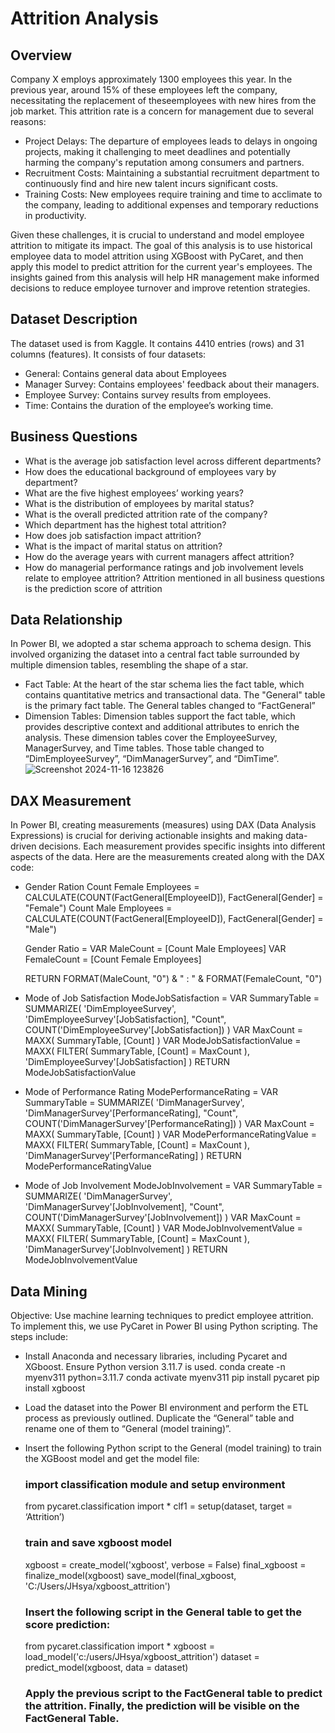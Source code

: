 # Attrition Analysis
## Overview
Company X employs approximately 1300 employees this year. In the previous year, around 15% of these employees left the company, necessitating the replacement of theseemployees with new hires from the job market. This attrition rate is a concern for management due to several reasons:
* Project Delays: The departure of employees leads to delays in ongoing projects, making it challenging to meet deadlines and potentially harming the company's reputation among consumers and partners.
* Recruitment Costs: Maintaining a substantial recruitment department to continuously find and hire new talent incurs significant costs.
* Training Costs: New employees require training and time to acclimate to the company, leading to additional expenses and temporary reductions in productivity.

Given these challenges, it is crucial to understand and model employee attrition to mitigate its impact. The goal of this analysis is to use historical employee data to model attrition using XGBoost with PyCaret, and then apply this model to predict attrition for the current year's employees. The insights gained from this analysis will help HR management make informed decisions to reduce employee turnover and improve retention strategies.

## Dataset Description
The dataset used is from Kaggle. It contains 4410 entries (rows) and 31 columns (features). It consists of four datasets:
* General: Contains general data about Employees
* Manager Survey: Contains employees' feedback about their managers.
* Employee Survey: Contains survey results from employees.
* Time: Contains the duration of the employee’s working time.

## Business Questions
* What is the average job satisfaction level across different departments?
* How does the educational background of employees vary by department?
* What are the five highest employees’ working years?
* What is the distribution of employees by marital status?
* What is the overall predicted attrition rate of the company?
* Which department has the highest total attrition?
* How does job satisfaction impact attrition?
* What is the impact of marital status on attrition?
* How do the average years with current managers affect attrition?
* How do managerial performance ratings and job involvement levels relate to employee attrition?
Attrition mentioned in all business questions is the prediction score of attrition

## Data Relationship
In Power BI, we adopted a star schema approach to schema design. This involved organizing the dataset into a central fact table surrounded by multiple dimension tables, resembling the shape of a star.
* Fact Table:
  At the heart of the star schema lies the fact table, which contains quantitative metrics and transactional data. The "General" table is the primary fact table. The General tables changed to “FactGeneral”
* Dimension Tables:
  Dimension tables support the fact table, which provides descriptive context and additional attributes to enrich the analysis. These dimension tables cover the EmployeeSurvey, ManagerSurvey, and Time tables. Those table changed to “DimEmployeeSurvey”, “DimManagerSurvey”, and “DimTime”.
![Screenshot 2024-11-16 123826](https://github.com/user-attachments/assets/083d21a7-d472-4a6c-a638-24680322ab9d)

## DAX Measurement
In Power BI, creating measurements (measures) using DAX (Data Analysis Expressions) is crucial for deriving actionable insights and making data-driven decisions. Each measurement provides specific insights into different aspects of the data. Here are the measurements created along with the DAX code:
* Gender Ration
  Count Female Employees = CALCULATE(COUNT(FactGeneral[EmployeeID]), FactGeneral[Gender] = "Female")
  Count Male Employees = CALCULATE(COUNT(FactGeneral[EmployeeID]), FactGeneral[Gender] = "Male")

  Gender Ratio =
  VAR MaleCount = [Count Male Employees]
  VAR FemaleCount = [Count Female Employees]
  
  RETURN
  FORMAT(MaleCount, "0") & " : " & FORMAT(FemaleCount, "0")
  
* Mode of Job Satisfaction
  ModeJobSatisfaction =
  VAR SummaryTable =
      SUMMARIZE(
          'DimEmployeeSurvey',
          'DimEmployeeSurvey'[JobSatisfaction],
          "Count", COUNT('DimEmployeeSurvey'[JobSatisfaction])
      )
  VAR MaxCount =
      MAXX(
          SummaryTable,
          [Count]
      )
  VAR ModeJobSatisfactionValue =
      MAXX(
          FILTER(
              SummaryTable,
              [Count] = MaxCount
          ),
          'DimEmployeeSurvey'[JobSatisfaction]
      )
  RETURN
      ModeJobSatisfactionValue

* Mode of Performance Rating
  ModePerformanceRating =
  VAR SummaryTable =
      SUMMARIZE(
          'DimManagerSurvey',
          'DimManagerSurvey'[PerformanceRating],
          "Count", COUNT('DimManagerSurvey'[PerformanceRating])
      )
  VAR MaxCount =
      MAXX(
          SummaryTable,
          [Count]
      )
  VAR ModePerformanceRatingValue =
      MAXX(
          FILTER(
              SummaryTable,
              [Count] = MaxCount
          ),
          'DimManagerSurvey'[PerformanceRating]
      )
  RETURN
      ModePerformanceRatingValue

* Mode of Job Involvement
  ModeJobInvolvement =
  VAR SummaryTable =
      SUMMARIZE(
          'DimManagerSurvey',
          'DimManagerSurvey'[JobInvolvement],
          "Count", COUNT('DimManagerSurvey'[JobInvolvement])
      )
  VAR MaxCount =
      MAXX(
          SummaryTable,
          [Count]
      )
  VAR ModeJobInvolvementValue =
      MAXX(
          FILTER(
              SummaryTable,
              [Count] = MaxCount
          ),
          'DimManagerSurvey'[JobInvolvement]
      )
  RETURN
      ModeJobInvolvementValue

## Data Mining
Objective: Use machine learning techniques to predict employee attrition.
To implement this, we use PyCaret in Power BI using Python scripting. The steps include:
* Install Anaconda and necessary libraries, including Pycaret and XGboost. Ensure Python version 3.11.7 is used.
  conda create -n myenv311 python=3.11.7
  conda activate myenv311
  pip install pycaret
  pip install xgboost
* Load the dataset into the Power BI environment and perform the ETL process as previously outlined.
  Duplicate the “General” table and rename one of them to “General (model training)”.
* Insert the following Python script to the General (model training) to train the XGBoost model and get the model file:
  ### import classification module and setup environment
  from pycaret.classification import *
  clf1 = setup(dataset, target = ‘Attrition’)

  ### train and save xgboost model
  xgboost = create_model('xgboost', verbose = False)
  final_xgboost = finalize_model(xgboost)
  save_model(final_xgboost, 'C:/Users/JHsya/xgboost_attrition')
  
  ### Insert the following script in the General table to get the score prediction:
  from pycaret.classification import *
  xgboost = load_model('c:/users/JHsya/xgboost_attrition')
  dataset = predict_model(xgboost, data = dataset)

  ### Apply the previous script to the FactGeneral table to predict the attrition. Finally, the prediction will be visible on the FactGeneral Table.

